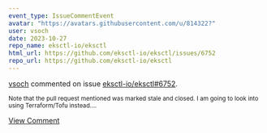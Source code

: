```yaml
---
event_type: IssueCommentEvent
avatar: "https://avatars.githubusercontent.com/u/814322?"
user: vsoch
date: 2023-10-27
repo_name: eksctl-io/eksctl
html_url: https://github.com/eksctl-io/eksctl/issues/6752
repo_url: https://github.com/eksctl-io/eksctl
---
```


<a href='https://github.com/vsoch' target='_blank'>vsoch</a> commented on issue <a href='https://github.com/eksctl-io/eksctl/issues/6752' target='_blank'>eksctl-io/eksctl#6752</a>.

<small>Note that the pull request mentioned was marked stale and closed. I am going to look into using Terraform/Tofu instead....</small>

<a href='https://github.com/eksctl-io/eksctl/issues/6752' target='_blank'>View Comment</a>